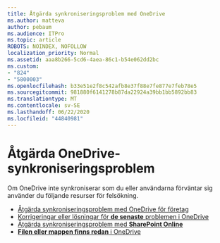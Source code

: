 ```yaml
---
title: Åtgärda synkroniseringsproblem med OneDrive
ms.author: matteva
author: pebaum
ms.audience: ITPro
ms.topic: article
ROBOTS: NOINDEX, NOFOLLOW
localization_priority: Normal
ms.assetid: aaa8b266-5cd6-4aea-86c1-b54e062dd2bc
ms.custom:
- "824"
- "5800003"
ms.openlocfilehash: b33e51e2f8c542afb8e37f88e7fe877e7feb78e5
ms.sourcegitcommit: 981880f6141278b87da22924a39bb1bb5892bb83
ms.translationtype: MT
ms.contentlocale: sv-SE
ms.lasthandoff: 06/22/2020
ms.locfileid: "44840981"
---
```

# <a name="fix-onedrive-sync-problems"></a>Åtgärda OneDrive-synkroniseringsproblem

Om OneDrive inte synkroniserar som du eller användarna förväntar sig använder du följande resurser för felsökning.

- [Åtgärda synkroniseringsproblem med OneDrive för företag](https://support.microsoft.com/office/207e983e-146d-404c-a994-672ef29e1f90)
- [Korrigeringar eller lösningar för **de senaste** problemen i OneDrive](https://support.office.com/article/36110213-f3f6-490d-8cb7-3833539def0b)
- [Åtgärda synkroniseringsproblem med **SharePoint Online**](https://support.office.com/article/207e983e-146d-404c-a994-672ef29e1f90)
- [**Filen eller mappen finns redan** i OneDrive](https://support.microsoft.com/office/7b8044ad-438d-41db-bbbf-4f66b8890408)
